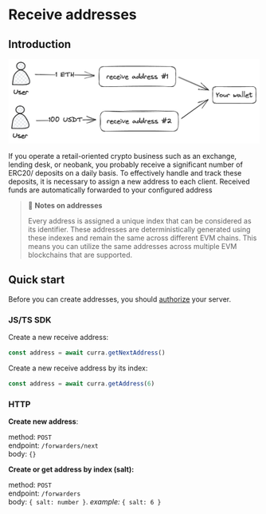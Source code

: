 # Receive addresses

## Introduction

![receive address example](../images/receive_address_example.png)

If you operate a retail-oriented crypto business such as an exchange, lending desk, or neobank, you probably receive a significant number of ERC20/ deposits on a daily basis. To effectively handle and track these deposits, it is necessary to assign a new address to each client. Received  funds are automatically forwarded to your configured address

> 📖 **Notes on addresses**
> 
> Every address is assigned a unique index that can be considered as its identifier. These addresses are deterministically generated using these indexes and remain the same across different EVM chains. This means you can utilize the same addresses across multiple EVM blockchains that are supported.


## Quick start

Before you can create addresses, you should [authorize](../security/api_authorization.md) your server.

### JS/TS SDK

Create a new receive address:

```js
const address = await curra.getNextAddress()
```

Create a new receive address by its index:

```js
const address = await curra.getAddress(6)
```

### HTTP

**Create new address**:

method: `POST`\
endpoint: `/forwarders/next`\
body: `{}`

**Create or get address by index (salt):**

method: `POST`\
endpoint: `/forwarders`\
body: `{ salt: number }`. *example:* `{ salt: 6 }`
